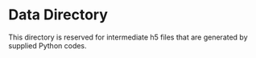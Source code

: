 # Data Directory

This directory is reserved for intermediate h5 files that are generated by supplied Python codes.
